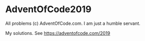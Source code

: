# AdventOfCode2019
All problems (c) AdventOfCode.com. I am just a humble servant.

My solutions. See https://adventofcode.com/2019

